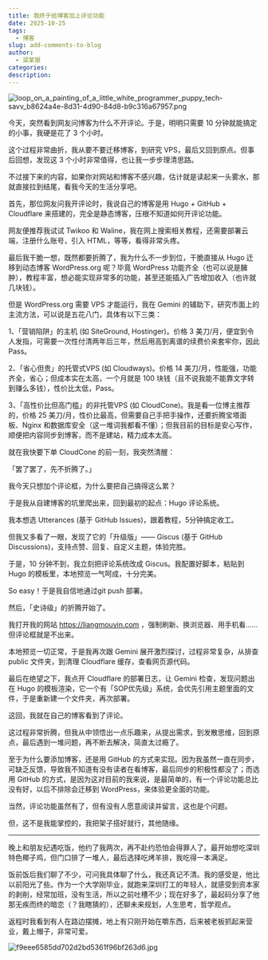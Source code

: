 ```yaml
---
title: 我终于给博客加上评论功能
date: 2025-10-25
tags:
  - 博客
slug: add-comments-to-blog
author:
  - 梁某银
categories:
description:
---
```

![loop_on_a_painting_of_a_little_white_programmer_puppy_tech-savv_b8624a4e-8d31-4d90-84d8-b9c316a67957.png](https://img.liangmouyin.com/2025/10/6a9d65864de261a4c872e358900f0768.png)

今天，突然看到网友问博客为什么不开评论。于是，明明只需要 10 分钟就能搞定的小事，我硬是花了 3 个小时。

这个过程非常曲折，我从要不要迁移博客，到研究 VPS，最后又回到原点。但事后回想，发现这 3 个小时非常值得，也让我一步步理清思路。

不过接下来的内容，如果你对网站和博客不感兴趣，估计就是读起来一头雾水，那就直接拉到结尾，看我今天的生活分享吧。

首先，那位网友问我开评论时，我说自己的博客是用 Hugo + GitHub + Cloudflare 来搭建的，完全是静态博客，压根不知道如何开评论功能。

网友便推荐我试试 Twikoo 和 Waline，我在网上搜索相关教程，还需要部署云端，注册什么账号，引入 HTML，等等，看得非常头疼。

最后我干脆一想，既然都要折腾了，我为什么不一步到位，干脆直接从 Hugo 迁移到动态博客 WordPress.org 呢？毕竟 WordPress 功能齐全（也可以说是臃肿），教程丰富，想必能实现非常多的功能，甚至还能插入广告增加收入（也许就几块钱）。

但是 WordPress.org 需要 VPS 才能运行，我在 Gemini 的辅助下，研究市面上的主流方法，可以说是五花八门，具体有以下三类：

1、「营销陷阱」的主机 (如 SiteGround, Hostinger)。价格 3 美刀/月，便宜到令人发指，可需要一次性付清两年后三年，然后用高到离谱的续费价来套牢你，因此 Pass。

2、「省心但贵」的托管式VPS (如 Cloudways)。价格 14 美刀/月，性能强，功能齐全，省心；但成本实在太高，一个月就是 100 块钱（且不说我能不能靠文字转到赚么多钱），性价比太低，Pass。

3、「高性价比但高门槛」的非托管VPS (如 CloudCone)。我是看一位博主推荐的，价格 25 美刀/月，性价比最高，但需要自己手把手操作，还要折腾宝塔面板、Nginx 和数据库安全（这一堆词我都看不懂）；但我目前的目标是安心写作，顺便把内容同步到博客，而不是建站，精力成本太高。

就在我快要下单 CloudCone 的前一刻，我突然清醒：

「罢了罢了，先不折腾了。」

我今天只想加个评论框，为什么要把自己搞得这么累？

于是我从自建博客的坑里爬出来，回到最初的起点：Hugo 评论系统。

我本想选 Utterances (基于 GitHub Issues)，跟着教程，5分钟搞定收工。

但我又多看了一眼，发现了它的「升级版」—— Giscus (基于 GitHub Discussions)，支持点赞、回复、自定义主题，体验完胜。

于是，10 分钟不到，我立刻把评论系统改成 Giscus。我配置好脚本，粘贴到 Hugo 的模板里，本地预览一气呵成，十分完美。

So easy！于是我自信地通过git push 部署。

然后，「史诗级」的折腾开始了。

我打开我的网站 https://liangmouyin.com ，强制刷新、换浏览器、用手机看……但评论框就是不出来。

本地预览一切正常，于是我再次跟 Gemini 展开激烈探讨，过程非常复杂，从排查 public 文件夹，到清理 Cloudflare 缓存，查看网页源代码。

最后在绝望之下，我点开 Cloudflare 的部署日志，让 Gemini 检查，发现问题出在 Hugo 的模板渲染，它一个有「SOP优先级」系统，会优先引用主题里面的文件，于是重新建一个文件夹，再次部署。

这回，我就在自己的博客看到了评论。

这过程非常折腾，但我从中领悟出一点乐趣来，从提出需求，到发散思维，回到原点，最后遇到一堆问题，再不断去解决，简直太过瘾了。

至于为什么要添加博客，还是用 GitHub 的方式来实现。因为我虽然一直在同步，可缺乏反馈，导致我不知道有没有读者在看博客，最后同步的积极性都没了；而选用 GitHub 的方式，是因为这对目前的我来说，是最简单的，有一个评论功能总比没有好，以后不排除会迁移到 WordPress，来体验更全面的功能。

当然，评论功能虽然有了，但有没有人愿意阅读并留言，这也是个问题。

但，这不是我能掌控的，我把架子搭好就行，其他随缘。

---

晚上和朋友纪遇吃饭，他约了我两次，再不赴约恐怕会得罪人了。最开始想吃深圳特色椰子鸡，但门口排了一堆人，最后选择吃烤羊排，我吃得一本满足。

饭前饭后我们聊了不少，可问我具体聊了什么，我还真记不清。我的感受是，他比以前阳光了些。作为一个大学刚毕业，就跑来深圳打工的年轻人，就感受到资本家的剥削，经常加班，没有生活，所以之前吐槽不少；现在好多了，最起码分享了他那无疾而终的暗恋（？我瞎猜的），还聊未来规划，人生思考，哲学观点。

返程时我看到有人在路边摆摊，地上有只刚开始在嚼东西，后来被老板抓起来营业，戴上帽子，非常可爱。

![f9eee6585dd702d2bd5361f96bf263d6.jpg](https://img.liangmouyin.com/2025/10/165678218b69e6615135fbbc8ced5ca6.jpg)
